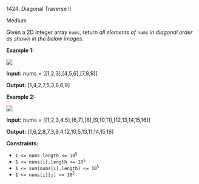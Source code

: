 1424\. Diagonal Traverse II

Medium

Given a 2D integer array `nums`, return _all elements of_ `nums` _in diagonal order as shown in the below images_.

**Example 1:**

![](https://assets.leetcode.com/uploads/2020/04/08/sample_1_1784.png)

**Input:** nums = [[1,2,3],[4,5,6],[7,8,9]]

**Output:** [1,4,2,7,5,3,8,6,9]

**Example 2:**

![](https://assets.leetcode.com/uploads/2020/04/08/sample_2_1784.png)

**Input:** nums = [[1,2,3,4,5],[6,7],[8],[9,10,11],[12,13,14,15,16]]

**Output:** [1,6,2,8,7,3,9,4,12,10,5,13,11,14,15,16]

**Constraints:**

*   <code>1 <= nums.length <= 10<sup>5</sup></code>
*   <code>1 <= nums[i].length <= 10<sup>5</sup></code>
*   <code>1 <= sum(nums[i].length) <= 10<sup>5</sup></code>
*   <code>1 <= nums[i][j] <= 10<sup>5</sup></code>